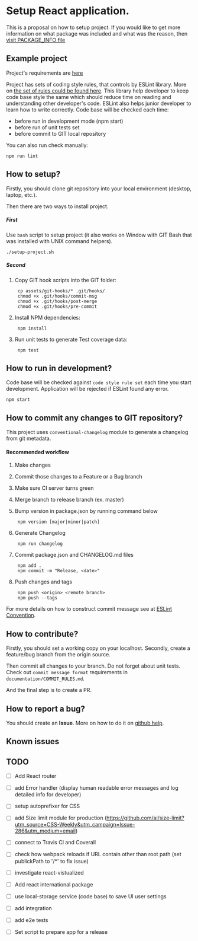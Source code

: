 # Setup React application.

This is a proposal on how to setup project.
If you would like to get more information on what package was included and what was the reason, then [visit PACKAGE_INFO file](documentation/PACKAGE_INFO.md)

## Example project

Project's requirements are [here](documentation/PROJECT_REQUIREMENTS.md)

Project has sets of coding style rules, that controls by ESLint library.
More on [the set of rules could be found here](documentation/ESLINT_RULESET.md).
This library help developer to keep code base style the same which should reduce time on reading and understanding other developer's code.
ESLint also helps junior developer to learn how to write correctly.
Code base will be checked each time:

  - before run in development mode (npm start)
  - before run of unit tests set
  - before commit to GIT local repository

You can also run check manually:

    npm run lint

## How to setup?

Firstly, you should clone git repository into your local environment (desktop, laptop, etc.).

Then there are two ways to install project.

##### First

Use `bash` script to setup project (it also works on Window with GIT Bash that was installed with UNIX command helpers).

    ./setup-project.sh

##### Second

1. Copy GIT hook scripts into the GIT folder:

        cp assets/git-hooks/* .git/hooks/
        chmod +x .git/hooks/commit-msg
        chmod +x .git/hooks/post-merge
        chmod +x .git/hooks/pre-commit

2. Install NPM dependencies:

        npm install

3. Run unit tests to generate Test coverage data:

        npm test

## How to run in development?

Code base will be checked against `code style rule set` each time you start development.
Application will be rejected if ESLint found any error.

    npm start

## How to commit any changes to GIT repository?

This project uses `conventional-changelog` module to generate a changelog from git metadata.

#### Recommended workflow

  1. Make changes
  2. Commit those changes to a Feature or a Bug branch
  3. Make sure CI server turns green
  4. Merge branch to release branch (ex. master)
  4. Bump version in package.json by running command below

          npm version [major|minor|patch]

  5. Generate Changelog

          npm run changelog

  6. Commit package.json and CHANGELOG.md files

          npm add .
          npm commit -m "Release, <date>"

  8. Push changes and tags

          npm push <origin> <remote branch>
          npm push --tags

For more details on how to construct commit message see at [ESLint Convention](documentation/COMMIT_RULES.md).

## How to contribute?

Firstly, you should set a working copy on your localhost.
Secondly, create a feature/bug branch from the origin source.

Then commit all changes to your branch. Do not forget about unit tests.
Check out `commit message format` requirements in `documentation/COMMIT_RULES.md`.

And the final step is to create a PR.

## How to report a bug?

You should create an **Issue**. More on how to do it on [github help](https://help.github.com/articles/creating-an-issue/).

## Known issues

## TODO

- [ ] Add React router

- [ ] add Error handler (display human readable error messages and log detailed info for developer)

- [ ] setup autoprefixer for CSS

- [ ] add Size limit module for production (https://github.com/ai/size-limit?utm_source=CSS-Weekly&utm_campaign=Issue-286&utm_medium=email)

- [ ] connect to Travis CI and Coverall

- [ ] check how webpack reloads if URL contain other than root path (set publickPath to '/*' to fix issue)

- [ ] investigate react-vistualized

- [ ] Add react international package

- [ ] use local-storage service (code base) to save UI user settings

- [ ] add integration

- [ ] add e2e tests

- [ ] Set script to prepare app for a release